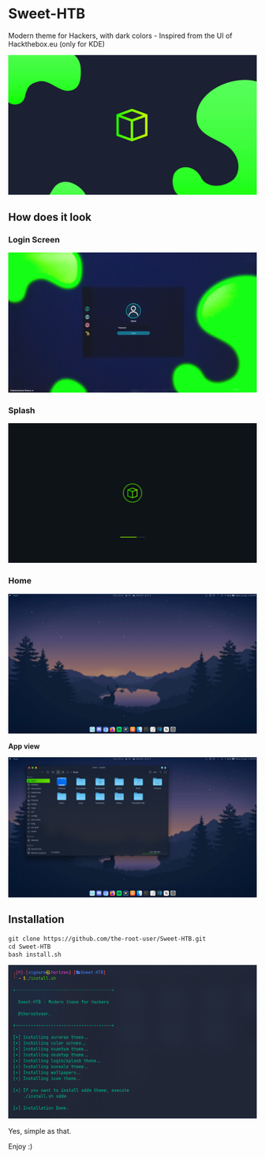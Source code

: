 
# Sweet-HTB

Modern theme for Hackers, with dark colors - Inspired from the UI of Hackthebox.eu (only for KDE)

![Cover](wallpapers/Sweet-Wallpapers/Sweet-HTB.png)

## How does it look

### Login Screen
![loginscreen](sddm/Sweet-HTB/Preview.png)

### Splash
![splash](look-and-feel/Sweet-HTB/contents/previews/splash.png)

### Home
![wallpaper](looks.png)

**App view**

![wallpaper1](looks1.png)

## Installation

```shell
git clone https://github.com/the-root-user/Sweet-HTB.git
cd Sweet-HTB
bash install.sh
```
![installation](install.png)

Yes, simple as that.

Enjoy :)
